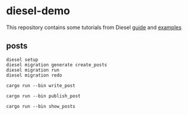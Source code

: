 # diesel-demo
This repository contains some tutorials from Diesel [guide](http://diesel.rs/guides/getting-started/) and [examples](https://github.com/diesel-rs/diesel/tree/master/examples/)

## posts
```
diesel setup
diesel migration generate create_posts
diesel migration run
diesel migration redo

```

```
cargo run --bin write_post

cargo run --bin publish_post

cargo run --bin show_posts
```